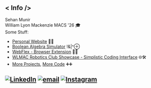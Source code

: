 ## < Info />
Sehan Munir <br>
William Lyon Mackenzie MACS '26 🎓 <br>
Some Stuff: <br>
- [Personal Website](https://emera1d3x.github.io/)  👤💼 <br>
- [Boolean Algebra Simulator](https://emera1d3x.github.io/Boolean-Algebra/homepage.html) !&|^⊕<br>
- [WebFlex - Browser Extension](https://emera1d3x.github.io/WebFlex/homepage.html) 🤖👾 <br>
- [WLMAC Robotics Club Showcase - Simplistic Coding Interface](https://emera1d3x.github.io/RoboticsClubShowcase/index.html) 🌐🛠️ <br>
- [More Projects](https://emera1d3x.github.io/projects.html), [More Code](https://github.com/Emera1d3x?tab=repositories) ➕➕

[![LinkedIn](https://img.shields.io/badge/LinkedIn-%230077B5.svg?logo=linkedin&logoColor=white)](https://linkedin.com/in/Sehan-Munir) [![email](https://img.shields.io/badge/Email-D14836?logo=gmail&logoColor=white)](mailto:sehanmunirgoldar@gmail.com) [![Instagram](https://img.shields.io/badge/Instagram-%23E4405F.svg?logo=Instagram&logoColor=white)](https://instagram.com/emera1d3x_)
---
